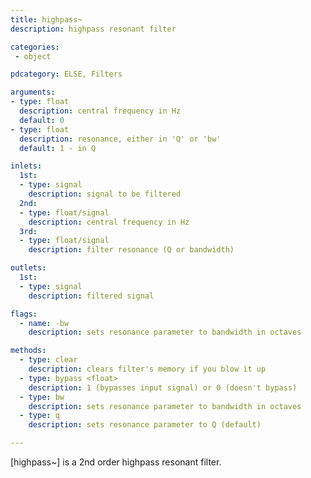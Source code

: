```yaml
---
title: highpass~
description: highpass resonant filter

categories:
 - object

pdcategory: ELSE, Filters

arguments:
- type: float
  description: central frequency in Hz
  default: 0
- type: float
  description: resonance, either in 'Q' or 'bw'
  default: 1 - in Q

inlets:
  1st:
  - type: signal
    description: signal to be filtered
  2nd:
  - type: float/signal
    description: central frequency in Hz
  3rd:
  - type: float/signal
    description: filter resonance (Q or bandwidth)

outlets:
  1st:
  - type: signal
    description: filtered signal

flags:
  - name: -bw
    description: sets resonance parameter to bandwidth in octaves

methods:
  - type: clear
    description: clears filter's memory if you blow it up
  - type: bypass <float>
    description: 1 (bypasses input signal) or 0 (doesn't bypass)
  - type: bw
    description: sets resonance parameter to bandwidth in octaves
  - type: q
    description: sets resonance parameter to Q (default)

---
```


[highpass~] is a 2nd order highpass resonant filter.

